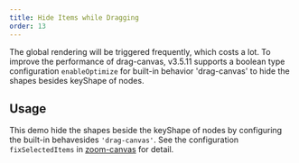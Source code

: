 ```yaml
---
title: Hide Items while Dragging
order: 13
---
```


The global rendering will be triggered frequently, which costs a lot. To improve the performance of drag-canvas, v3.5.11 supports a boolean type configuration `enableOptimize` for built-in behavior 'drag-canvas' to hide the shapes besides keyShape of nodes.

## Usage

This demo hide the shapes beside the keyShape of nodes by configuring the built-in behavesides `'drag-canvas'`. See the configuration `fixSelectedItems` in [zoom-canvas](/zh/docs/manual/middle/states/defaultBehavior#zoom-canvas) for detail.

